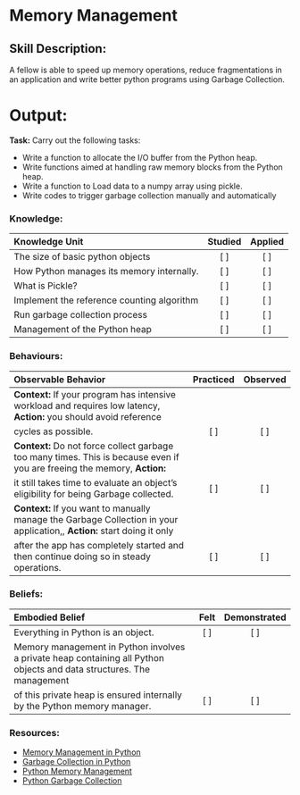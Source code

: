 # Memory Management

## Skill Description:

A fellow is able to speed up memory operations, reduce fragmentations in an application and write better python programs 
using Garbage Collection.

# Output:

**Task:** Carry out the following tasks:
* Write a function to allocate the I/O buffer from the Python heap.
* Write functions aimed at handling raw memory blocks from the Python heap.
* Write a function to Load data to a numpy array using pickle.
* Write codes to trigger garbage collection manually and automatically


### Knowledge: 
| Knowledge Unit   |      Studied      | Applied |
|:-------------|:------------------:|:--------:|
| The size of basic python objects | [ ] | [ ] |
| How Python manages its memory internally. | [ ] | [ ] |
| What is Pickle? | [ ] | [ ] |
| Implement the reference counting algorithm | [ ] | [ ] |
| Run garbage collection process | [ ] | [ ] |
| Management of the Python heap | [ ] | [ ] |



### Behaviours:
| Observable Behavior   |      Practiced      | Observed |
|:-------------|:------------------:|:--------:|
| **Context:** If your program has intensive workload and requires low latency, **Action:** you should avoid reference 
cycles as possible. | [ ] | [ ] | 
| **Context:** Do not force collect garbage too many times. This is because even if you are freeing the memory, **Action:**  
it still takes time to evaluate an object’s eligibility for being Garbage collected.| [ ] | [ ] |
| **Context:** If you want to manually manage the Garbage Collection in your application,, **Action:** start doing it only 
after the app has completely started and then continue doing so in steady operations.| [ ] | [ ] | 



### Beliefs:
| Embodied Belief   |      Felt      | Demonstrated |
|:-------------|:------------------:|:--------:|
| Everything in Python is an object. | [ ] | [ ] |
| Memory management in Python involves a private heap containing all Python objects and data structures. The management 
of this private heap is ensured internally by the Python memory manager. | [ ] | [ ] |


### Resources:

- [Memory Management in Python](https://rushter.com/blog/python-memory-managment/)
- [Garbage Collection in Python](https://rushter.com/blog/python-garbage-collector/)
- [Python Memory Management](http://deeplearning.net/software/theano/tutorial/python-memory-management.html)
- [Python Garbage Collection](https://www.journaldev.com/17927/python-garbage-collection-gc)
